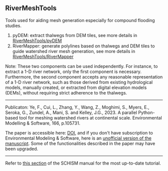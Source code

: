 ## RiverMeshTools

Tools used for aiding mesh generation especially for compound flooding studies.
1.  pyDEM: extract thalwegs from DEM tiles, see more details in [RiverMeshTools/pyDEM](https://github.com/schism-dev/RiverMeshTools/tree/main/pyDEM)
2.  RiverMapper: generate polylines based on thalwegs and DEM tiles to guide watershed river mesh generation, see more details in [RiverMeshTools/RiverMapper](https://github.com/schism-dev/RiverMeshTools/tree/main/RiverMapper)

Note:
These two components can be used independently. For instance, to extract a 1-D river network, only the first component is necessary. Furthermore, the second component accepts any reasonable representation of a 1-D river network, such as those derived from existing hydrological models, manually created, or extracted from digital elevation models (DEMs), without requiring strict adherence to the thalwegs.

---

Publicaton:
Ye, F., Cui, L., Zhang, Y., Wang, Z., Moghimi, S., Myers, E., Seroka, G., Zundel, A., Mani, S. and Kelley, J.G., 2023. A parallel Python-based tool for meshing watershed rivers at continental scale. Environmental Modelling & Software, 166, p.105731.

The paper is accessible here: [DOI](https://doi.org/10.1016/j.envsoft.2023.105731), and if you don't have subscription to Environmental Modeling & Software, here is an [unofficial version of the manuscript](https://ccrm.vims.edu/yinglong/feiye/Public/RiverMapper_images/rivermeshtool_revision2.pdf).
Some of the functionalities described in the paper may have been upgraded.

---

Refer to [this section](https://schism-dev.github.io/schism/master/mesh-generation/meshing-for-compound-floods/overview.html) of the SCHISM manual for the most up-to-date tutorial.


